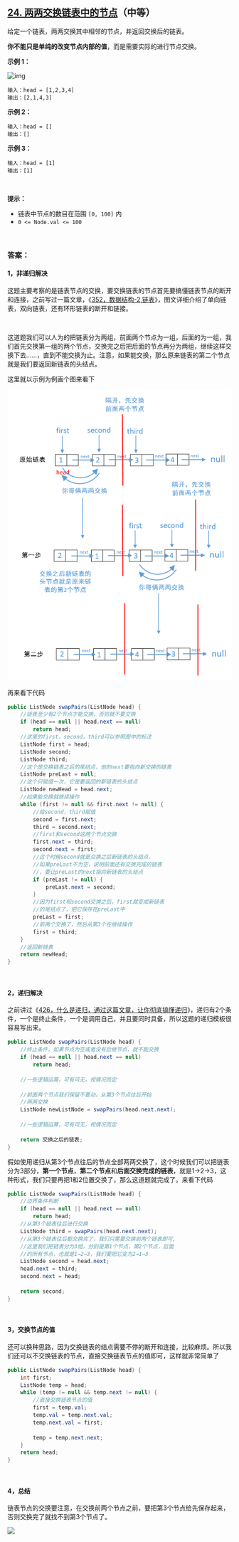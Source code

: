 ## [24. 两两交换链表中的节点](https://leetcode-cn.com/problems/swap-nodes-in-pairs/)（中等）

给定一个链表，两两交换其中相邻的节点，并返回交换后的链表。

**你不能只是单纯的改变节点内部的值**，而是需要实际的进行节点交换。

**示例 1：**

![img](https://assets.leetcode.com/uploads/2020/10/03/swap_ex1.jpg)

```
输入：head = [1,2,3,4]
输出：[2,1,4,3]
```

**示例 2：**

```
输入：head = []
输出：[]
```

**示例 3：**

```
输入：head = [1]
输出：[1]
```

<br>

**提示：**

- 链表中节点的数目在范围 `[0, 100]` 内
- `0 <= Node.val <= 100`

<br>

### 答案：

#### 1，非递归解决

这题主要考察的是链表节点的交换，要交换链表的节点首先要搞懂链表节点的断开和连接，之前写过一篇文章，《[352，数据结构-2,链表](http://mp.weixin.qq.com/s?__biz=MzU0ODMyNDk0Mw==&mid=2247486243&idx=1&sn=708f4f6bfd2237ec6b5b6bf685d116a0&chksm=fb419803cc361115e10b3f578a60c19c2941ae7a8ad11b84b5ecac4a024e16892b8b49cea58c&scene=21#wechat_redirect)》，图文详细介绍了单向链表，双向链表，还有环形链表的断开和链接。

<br>

这道题我们可以人为的把链表分为两组，前面两个节点为一组，后面的为一组，我们首先交换第一组的两个节点，交换完之后把后面的节点再分为两组，继续这样交换下去……，直到不能交换为止。注意，如果能交换，那么原来链表的第二个节点就是我们要返回新链表的头结点。

这里就以示例为例画个图来看下

![](https://raw.githubusercontent.com/sdwwld/algorithms/master/img/leetcode/0024/640.png)

再来看下代码

```java
public ListNode swapPairs(ListNode head) {
    //链表至少有2个节点才能交换，否则就不要交换
    if (head == null || head.next == null)
        return head;
    //这里的first，second，third可以参照图中的标注
    ListNode first = head;
    ListNode second;
    ListNode third;
    //这个是交换链表之后的尾结点，他的next要指向新交换的链表
    ListNode preLast = null;
    //这个只赋值一次，它是要返回的新链表的头结点
    ListNode newHead = head.next;
    //如果能交换就继续操作
    while (first != null && first.next != null) {
        //给second，third赋值
        second = first.next;
        third = second.next;
        //first和second这两个节点交换
        first.next = third;
        second.next = first;
        //这个时候second就是交换之后新链表的头结点，
        //如果preLast不为空，说明前面还有交换完成的链表
        //，要让preLast的next指向新链表的头结点
        if (preLast != null) {
            preLast.next = second;
        }
        //因为first和second交换之后，first就变成新链表
        //的尾结点了，把它保存在preLast中
        preLast = first;
        //前两个交换了，然后从第3个在继续操作
        first = third;
    }
    //返回新链表
    return newHead;
}
```

<br>

#### 2，递归解决

之前讲过《[426，什么是递归，通过这篇文章，让你彻底搞懂递归](http://mp.weixin.qq.com/s?__biz=MzU0ODMyNDk0Mw==&mid=2247487910&idx=1&sn=2670aec7139c6b98e83ff66114ac1cf7&chksm=fb418286cc360b90741ed54fecd62fd45571b2caba3e41473a7ea0934f918d4b31537689c664&scene=21#wechat_redirect)》，递归有2个条件，一个是终止条件，一个是调用自己，并且要同时具备，所以这题的递归模板很容易写出来。

```java
public ListNode swapPairs(ListNode head) {
    //终止条件，如果节点为空或者没有后继节点，就不能交换
    if (head == null || head.next == null)
        return head;

    //一些逻辑运算，可有可无，视情况而定

    //前面两个节点我们保留不要动，从第3个节点往后开始
    //两两交换
    ListNode newListNode = swapPairs(head.next.next);

    //一些逻辑运算，可有可无，视情况而定

    return 交换之后的链表;
}
```

假如使用递归从第3个节点往后的节点全部两两交换了，这个时候我们可以把链表分为3部分，**第一个节点**，**第二个节点**和**后面交换完成的链表**，就是1→2→3，这种形式，我们只要再把1和2位置交换了，那么这道题就完成了。来看下代码

```java
public ListNode swapPairs(ListNode head) {
    //边界条件判断
    if (head == null || head.next == null)
        return head;
    //从第3个链表往后进行交换
    ListNode third = swapPairs(head.next.next);
    //从第3个链表往后都交换完了，我们只需要交换前两个链表即可,
    //这里我们把链表分为3组，分别是第1个节点，第2个节点，后面
    //的所有节点，也就是1→2→3，我们要把它变为2→1→3
    ListNode second = head.next;
    head.next = third;
    second.next = head;

    return second;
}
```

<br>

#### 3，交换节点的值

还可以换种思路，因为交换链表的结点需要不停的断开和连接，比较麻烦。所以我们还可以不交换链表的节点，直接交换链表节点的值即可，这样就非常简单了

```java
public ListNode swapPairs(ListNode head) {
    int first;
    ListNode temp = head;
    while (temp != null && temp.next != null) {
        //直接交换链表节点的值
        first = temp.val;
        temp.val = temp.next.val;
        temp.next.val = first;

        temp = temp.next.next;
    }
    return head;
}
```

<br>

#### 4，总结

链表节点的交换要注意，在交换前两个节点之前，要把第3个节点给先保存起来，否则交换完了就找不到第3个节点了。



![](https://img-blog.csdnimg.cn/20200807155236311.png)

